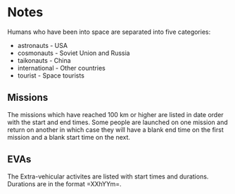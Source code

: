 # Notes

Humans who have been into space are separated into five categories:

* astronauts - USA
* cosmonauts - Soviet Union and Russia
* taikonauts - China
* international - Other countries
* tourist - Space tourists

## Missions

The missions which have reached 100 km or higher are listed in date order with the start and end times. Some people are launched on one mission and return on another in which case they will have a blank end time on the first mission and a blank start time on the next.

## EVAs

The Extra-vehicular activites are listed with start times and durations. Durations are in the format =XXhYYm=.